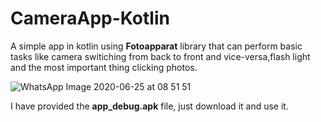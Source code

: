 # CameraApp-Kotlin

A simple app in kotlin using  **Fotoapparat** library that can perform basic tasks like camera switiching from back to front and vice-versa,flash light and the most important thing clicking photos.


![WhatsApp Image 2020-06-25 at 08 51 51](https://user-images.githubusercontent.com/43717493/85753563-386f8f00-b6c1-11ea-9a18-6dc4d839cbdc.jpeg)

I have provided the **app_debug.apk** file, just download it and use it.
